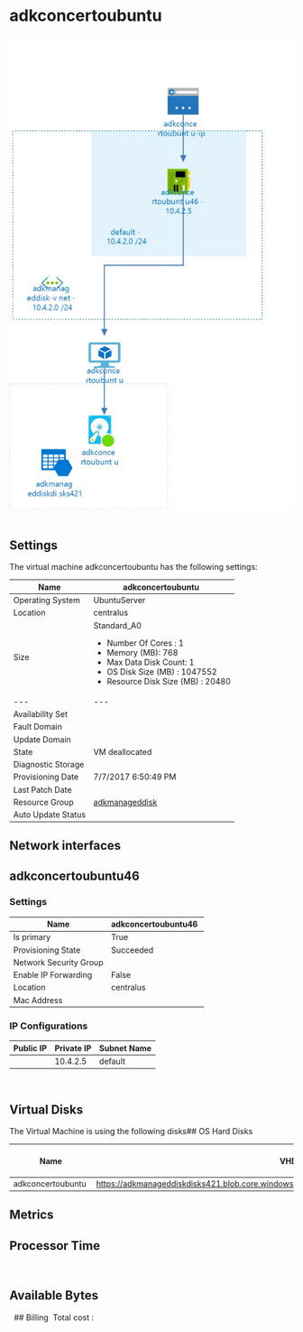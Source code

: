 # adkconcertoubuntu
![Cloudockit](../assets/41f0a9e29cb34a3992ce4b8fbfa13bee.jpg) 
## Settings
The virtual machine adkconcertoubuntu has the following settings:

| Name | adkconcertoubuntu  |
| --- | --- |
| Operating System | UbuntuServer  |
| Location | centralus  |
| Size | Standard_A0 <passthrough><ul><li><span>Number</span><span> </span><span>Of</span><span> </span><span>Cores</span><span> :</span><span> </span>1</li><li><span>Memory</span><span> (</span><span>MB</span><span>): </span>768</li><li><span>Max</span><span> </span><span>Data</span><span> </span><span>Disk</span><span> </span><span>Count</span><span>: </span>1</li><li><span>OS Disk Size (MB</span><span>) :</span><span> </span>1047552</li><li><span>Resource Disk Size (MB</span><span>) :</span><span> </span>20480</li></ul></passthrough> |
| --- | --- |
| Availability Set |   |
| Fault Domain |   |
| Update Domain |   |
| State | VM deallocated  |
| Diagnostic Storage |   |
| Provisioning Date | 7/7/2017 6:50:49 PM  |
| Last Patch Date |   |
| Resource Group | [adkmanageddisk](adkmanageddisk--1773868682.md)  |
| Auto Update Status |   |


## Network interfaces

## adkconcertoubuntu46

### Settings


| Name | adkconcertoubuntu46  |
| --- | --- |
| Is primary | True  |
| Provisioning State | Succeeded  |
| Network Security Group |   |
| Enable IP Forwarding | False  |
| Location | centralus  |
| Mac Address |   |


### IP Configurations


| Public IP | Private IP | Subnet Name |
| --- | --- | --- |
|   | 10.4.2.5  | default  |
 
## Virtual Disks
The Virtual Machine is using the following disks## OS Hard Disks


| Name | VHD Uri | Size (GB) | Is Managed Disk | Host Caching |
| --- | --- | --- | --- | --- |
| adkconcertoubuntu  | https://adkmanageddiskdisks421.blob.core.windows.net/vhds/adkconcertoubuntu20170707142303.vhd  |   | False  | ReadWrite  |
## Metrics

## Processor Time
 
## Available Bytes
  ## Billing
 Total cost : 
